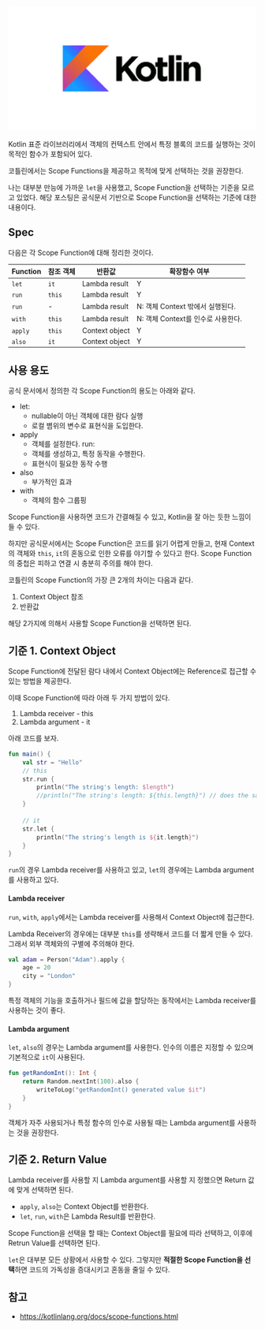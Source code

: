 ![img.png](img.png)

Kotlin 표준 라이브러리에서 객체의 컨텍스트 안에서 특정 블록의 코드를 실행하는 것이 목적인 함수가 포함되어 있다.

코틀린에서는 Scope Functions을 제공하고 목적에 맞게 선택하는 것을 권장한다.

나는 대부분 만능에 가까운 `let`을 사용했고, Scope Function을 선택하는 기준을 모르고 있었다. 해당 포스팅은 공식문서 기반으로 Scope Function을 선택하는 기준에 대한 내용이다.

## Spec

다음은 각 Scope Function에 대해 정리한 것이다. 

|Function| 참조 객체  | 반환값            | 확장함수 여부                  |
|------|--------|----------------|--------------------------|
|`let`| `it`   | Lambda result  | Y                        |
|`run`| `this` | Lambda result  | Y                        |
|`run`| -      | Lambda result  | N: 객체 Context 밖에서 실행된다.  |
|`with`| `this` | Lambda result  | N: 객체 Context를 인수로 사용한다. |
|`apply`| `this` | Context object | Y                        |
|`also`| `it`   | Context object | Y                        |

## 사용 용도

공식 문서에서 정의한 각 Scope Function의 용도는 아래와 같다.
- let:
  - nullable이 아닌 객체에 대한 람다 실행
  - 로컬 볌위의 변수로 표현식을 도입한다.
- apply
  - 객체를 설정한다.
run:
  - 객체를 생성하고, 특정 동작을 수행한다.
  - 표현식이 필요한 동작 수행
- also
  - 부가적인 효과
- with
  - 객체의 함수 그룹핑

Scope Function을 사용하면 코드가 간결해질 수 있고, Kotlin을 잘 아는 듯한 느낌이 들 수 있다.

하지만 공식문서에서는 Scope Function은 코드를 읽기 어렵게 만들고, 현재 Context의 객체와 `this`, `it`의 혼동으로 인한 오류를 야기할 수 있다고 한다. Scope Function의 중첩은 피하고 연결 시 충분히 주의를 해야 한다.

코틀린의 Scope Function의 가장 큰 2개의 차이는 다음과 같다.

1. Context Object 참조
2. 반환값

해당 2가지에 의해서 사용할 Scope Function을 선택하면 된다.

## 기준 1. Context Object

Scope Function에 전달된 람다 내에서 Context Object에는 Reference로 접근할 수 있는 방법을 제공한다.

이때 Scope Function에 따라 아래 두 가지 방법이 있다.
1. Lambda receiver - this
2. Lambda argument - it 

아래 코드를 보자.
```kotlin
fun main() {
    val str = "Hello"
    // this
    str.run {
        println("The string's length: $length")
        //println("The string's length: ${this.length}") // does the same
    }

    // it
    str.let {
        println("The string's length is ${it.length}")
    }
}
```

`run`의 경우 Lambda receiver를 사용하고 있고, `let`의 경우에는 Lambda argument를 사용하고 있다.

#### Lambda receiver

`run`, `with`, `apply`에서는 Lambda receiver를 사용해서 Context Object에 접근한다.

Lambda Receiver의 경우에는 대부분 `this`를 생략해서 코드를 더 짧게 만들 수 있다. 그래서 외부 객체와의 구별에 주의해야 한다. 

```kotlin
val adam = Person("Adam").apply { 
    age = 20
    city = "London"
}
```

특정 객체의 기능을 호출하거나 필드에 값을 할당하는 동작에서는 Lambda receiver를 사용하는 것이 좋다. 

#### Lambda argument

`let`, `also`의 경우는 Lambda argument를 사용한다. 인수의 이름은 지정할 수 있으며 기본적으로 `it`이 사용된다.

```kotlin
fun getRandomInt(): Int {
    return Random.nextInt(100).also {
        writeToLog("getRandomInt() generated value $it")
    }
}
```

객체가 자주 사용되거나 특정 함수의 인수로 사용될 때는 Lambda argument를 사용하는 것을 권장한다.

## 기준 2. Return Value

Lambda receiver를 사용할 지 Lambda argument를 사용할 지 정했으면 Return 값에 맞게 선택하면 된다.

- `apply`, `also`는 Context Object를 반환한다.
- `let`, `run`, `with`은 Lambda Result를 반환한다.

Scope Function을 선택을 할 때는 Context Object를 필요에 따라 선택하고, 이후에 Retrun Value를 선택하면 된다.

`let`은 대부분 모든 상황에서 사용할 수 있다. 그렇지만 **적절한 Scope Function을 선택**하면 코드의 가독성을 증대시키고 혼동을 줄일 수 있다.

## 참고
- https://kotlinlang.org/docs/scope-functions.html